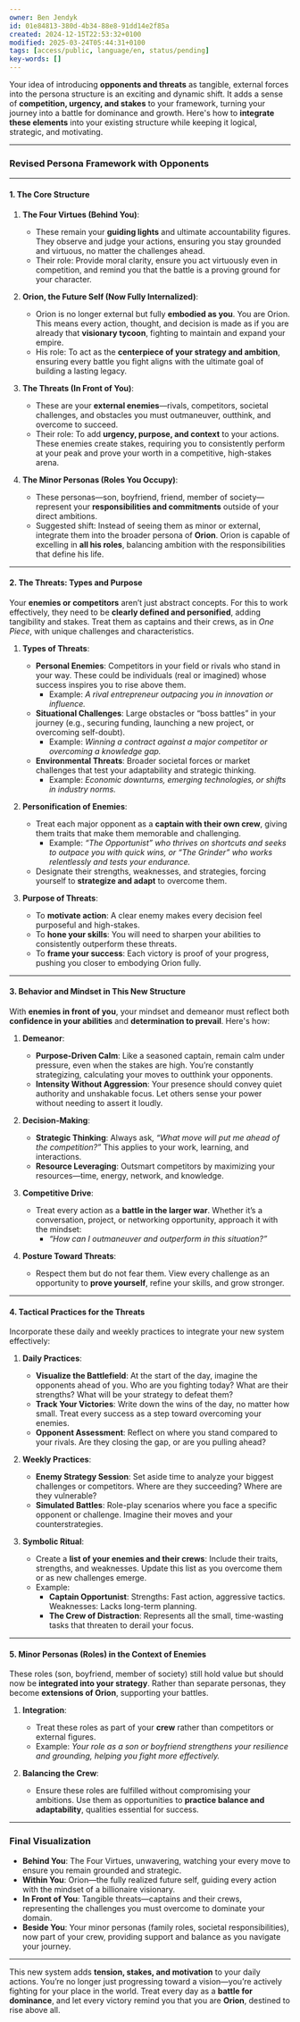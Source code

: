 ```yaml
---
owner: Ben Jendyk
id: 01e84813-380d-4b34-88e8-91dd14e2f85a
created: 2024-12-15T22:53:32+0100
modified: 2025-03-24T05:44:31+0100
tags: [access/public, language/en, status/pending]
key-words: []
---
```


Your idea of introducing **opponents and threats** as tangible, external forces into the persona structure is an exciting and dynamic shift. It adds a sense of **competition, urgency, and stakes** to your framework, turning your journey into a battle for dominance and growth. Here's how to **integrate these elements** into your existing structure while keeping it logical, strategic, and motivating.

---

### **Revised Persona Framework with Opponents**

---

#### **1. The Core Structure**
1. **The Four Virtues (Behind You)**:
   - These remain your **guiding lights** and ultimate accountability figures. They observe and judge your actions, ensuring you stay grounded and virtuous, no matter the challenges ahead.  
   - Their role: Provide moral clarity, ensure you act virtuously even in competition, and remind you that the battle is a proving ground for your character.

2. **Orion, the Future Self (Now Fully Internalized)**:
   - Orion is no longer external but fully **embodied as you**. You are Orion. This means every action, thought, and decision is made as if you are already that **visionary tycoon**, fighting to maintain and expand your empire.  
   - His role: To act as the **centerpiece of your strategy and ambition**, ensuring every battle you fight aligns with the ultimate goal of building a lasting legacy.

3. **The Threats (In Front of You)**:
   - These are your **external enemies**—rivals, competitors, societal challenges, and obstacles you must outmaneuver, outthink, and overcome to succeed.  
   - Their role: To add **urgency, purpose, and context** to your actions. These enemies create stakes, requiring you to consistently perform at your peak and prove your worth in a competitive, high-stakes arena.

4. **The Minor Personas (Roles You Occupy)**:
   - These personas—son, boyfriend, friend, member of society—represent your **responsibilities and commitments** outside of your direct ambitions.  
   - Suggested shift: Instead of seeing them as minor or external, integrate them into the broader persona of **Orion**. Orion is capable of excelling in **all his roles**, balancing ambition with the responsibilities that define his life.  

---

#### **2. The Threats: Types and Purpose**

Your **enemies or competitors** aren’t just abstract concepts. For this to work effectively, they need to be **clearly defined and personified**, adding tangibility and stakes. Treat them as captains and their crews, as in *One Piece*, with unique challenges and characteristics.

1. **Types of Threats**:
   - **Personal Enemies**: Competitors in your field or rivals who stand in your way. These could be individuals (real or imagined) whose success inspires you to rise above them.  
     - Example: *A rival entrepreneur outpacing you in innovation or influence.*  
   - **Situational Challenges**: Large obstacles or “boss battles” in your journey (e.g., securing funding, launching a new project, or overcoming self-doubt).  
     - Example: *Winning a contract against a major competitor or overcoming a knowledge gap.*  
   - **Environmental Threats**: Broader societal forces or market challenges that test your adaptability and strategic thinking.  
     - Example: *Economic downturns, emerging technologies, or shifts in industry norms.*

2. **Personification of Enemies**:
   - Treat each major opponent as a **captain with their own crew**, giving them traits that make them memorable and challenging.  
     - Example: *“The Opportunist” who thrives on shortcuts and seeks to outpace you with quick wins, or “The Grinder” who works relentlessly and tests your endurance.*  
   - Designate their strengths, weaknesses, and strategies, forcing yourself to **strategize and adapt** to overcome them.  

3. **Purpose of Threats**:
   - To **motivate action**: A clear enemy makes every decision feel purposeful and high-stakes.  
   - To **hone your skills**: You will need to sharpen your abilities to consistently outperform these threats.  
   - To **frame your success**: Each victory is proof of your progress, pushing you closer to embodying Orion fully.

---

#### **3. Behavior and Mindset in This New Structure**

With **enemies in front of you**, your mindset and demeanor must reflect both **confidence in your abilities** and **determination to prevail**. Here's how:

1. **Demeanor**:
   - **Purpose-Driven Calm**: Like a seasoned captain, remain calm under pressure, even when the stakes are high. You’re constantly strategizing, calculating your moves to outthink your opponents.  
   - **Intensity Without Aggression**: Your presence should convey quiet authority and unshakable focus. Let others sense your power without needing to assert it loudly.  

2. **Decision-Making**:
   - **Strategic Thinking**: Always ask, *“What move will put me ahead of the competition?”* This applies to your work, learning, and interactions.  
   - **Resource Leveraging**: Outsmart competitors by maximizing your resources—time, energy, network, and knowledge.

3. **Competitive Drive**:
   - Treat every action as a **battle in the larger war**. Whether it’s a conversation, project, or networking opportunity, approach it with the mindset:  
     - *“How can I outmaneuver and outperform in this situation?”*

4. **Posture Toward Threats**:
   - Respect them but do not fear them. View every challenge as an opportunity to **prove yourself**, refine your skills, and grow stronger.  

---

#### **4. Tactical Practices for the Threats**
Incorporate these daily and weekly practices to integrate your new system effectively:

1. **Daily Practices**:
   - **Visualize the Battlefield**: At the start of the day, imagine the opponents ahead of you. Who are you fighting today? What are their strengths? What will be your strategy to defeat them?  
   - **Track Your Victories**: Write down the wins of the day, no matter how small. Treat every success as a step toward overcoming your enemies.  
   - **Opponent Assessment**: Reflect on where you stand compared to your rivals. Are they closing the gap, or are you pulling ahead?  

2. **Weekly Practices**:
   - **Enemy Strategy Session**: Set aside time to analyze your biggest challenges or competitors. Where are they succeeding? Where are they vulnerable?  
   - **Simulated Battles**: Role-play scenarios where you face a specific opponent or challenge. Imagine their moves and your counterstrategies.

3. **Symbolic Ritual**:
   - Create a **list of your enemies and their crews**: Include their traits, strengths, and weaknesses. Update this list as you overcome them or as new challenges emerge.  
   - Example:  
     - **Captain Opportunist**: Strengths: Fast action, aggressive tactics. Weaknesses: Lacks long-term planning.  
     - **The Crew of Distraction**: Represents all the small, time-wasting tasks that threaten to derail your focus.

---

#### **5. Minor Personas (Roles) in the Context of Enemies**

These roles (son, boyfriend, member of society) still hold value but should now be **integrated into your strategy**. Rather than separate personas, they become **extensions of Orion**, supporting your battles.

1. **Integration**:  
   - Treat these roles as part of your **crew** rather than competitors or external figures.  
   - Example: *Your role as a son or boyfriend strengthens your resilience and grounding, helping you fight more effectively.*

2. **Balancing the Crew**:
   - Ensure these roles are fulfilled without compromising your ambitions. Use them as opportunities to **practice balance and adaptability**, qualities essential for success.

---

### **Final Visualization**

- **Behind You**: The Four Virtues, unwavering, watching your every move to ensure you remain grounded and strategic.  
- **Within You**: Orion—the fully realized future self, guiding every action with the mindset of a billionaire visionary.  
- **In Front of You**: Tangible threats—captains and their crews, representing the challenges you must overcome to dominate your domain.  
- **Beside You**: Your minor personas (family roles, societal responsibilities), now part of your crew, providing support and balance as you navigate your journey.

---

This new system adds **tension, stakes, and motivation** to your daily actions. You’re no longer just progressing toward a vision—you’re actively fighting for your place in the world. Treat every day as a **battle for dominance**, and let every victory remind you that you are **Orion**, destined to rise above all.